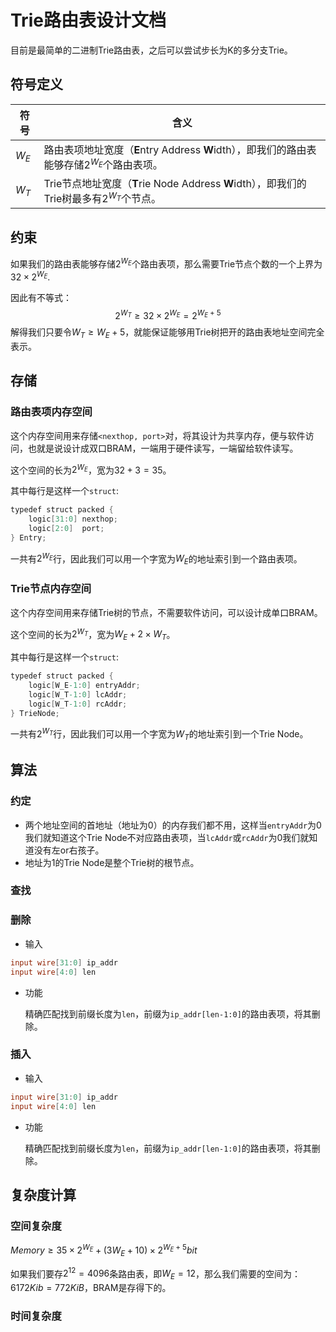 # Trie路由表设计文档

目前是最简单的二进制Trie路由表，之后可以尝试步长为K的多分支Trie。

## 符号定义

| 符号  | 含义                                                         |
| ----- | ------------------------------------------------------------ |
| $W_E$ | 路由表项地址宽度（**E**ntry Address **W**idth），即我们的路由表能够存储$2^{W_E}$个路由表项。 |
| $W_T$ | Trie节点地址宽度（**T**rie Node Address **W**idth），即我们的Trie树最多有$2^{W_T}$个节点。 |

## 约束

如果我们的路由表能够存储$2^{W_E}$个路由表项，那么需要Trie节点个数的一个上界为$32\times2^{W_E}$.

因此有不等式：
$$
2^{W_T} \ge 32\times2^{W_E} = 2^{W_E+5}
$$
解得我们只要令$W_T \ge W_E + 5$，就能保证能够用Trie树把开的路由表地址空间完全表示。

## 存储

### 路由表项内存空间

这个内存空间用来存储`<nexthop, port>`对，将其设计为共享内存，便与软件访问，也就是说设计成双口BRAM，一端用于硬件读写，一端留给软件读写。

这个空间的长为$2^{W_E}$，宽为$32+3 = 35$。

其中每行是这样一个`struct`:

```verilog
typedef struct packed {
    logic[31:0] nexthop;
    logic[2:0]  port;
} Entry;
```

一共有$2^{W_E}$行，因此我们可以用一个字宽为$W_E$的地址索引到一个路由表项。

### Trie节点内存空间

这个内存空间用来存储Trie树的节点，不需要软件访问，可以设计成单口BRAM。

这个空间的长为$2^{W_T}$，宽为$W_E + 2\times W_T$。

其中每行是这样一个`struct`:

```verilog
typedef struct packed {
    logic[W_E-1:0] entryAddr;
    logic[W_T-1:0] lcAddr;
    logic[W_T-1:0] rcAddr;
} TrieNode;
```

一共有$2^{W_T}$行，因此我们可以用一个字宽为$W_T$的地址索引到一个Trie Node。

## 算法

### 约定

- 两个地址空间的首地址（地址为0）的内存我们都不用，这样当`entryAddr`为0我们就知道这个Trie Node不对应路由表项，当`lcAddr`或`rcAddr`为0我们就知道没有左or右孩子。
- 地址为1的Trie Node是整个Trie树的根节点。

### 查找



### 删除

- 输入
```verilog
input wire[31:0] ip_addr
input wire[4:0] len 
```

- 功能

  精确匹配找到前缀长度为`len`，前缀为`ip_addr[len-1:0]`的路由表项，将其删除。

### 插入

- 输入

```verilog
input wire[31:0] ip_addr
input wire[4:0] len 
```

- 功能

  精确匹配找到前缀长度为`len`，前缀为`ip_addr[len-1:0]`的路由表项，将其删除。

## 复杂度计算

### 空间复杂度

$Memory \ge 35\times 2^{W_E} + (3W_E+10)\times2^{W_E+5} bit$

如果我们要存$2^{12} = 4096$条路由表，即$W_E=12$，那么我们需要的空间为：$6172Kib = 772KiB$，BRAM是存得下的。

### 时间复杂度